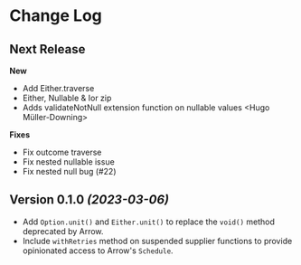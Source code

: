 Change Log
==========

Next Release
----------------------------
**New**
* Add Either.traverse <Simon Vergauwen>
* Either, Nullable & Ior zip <Simon Vergauwen>
* Adds validateNotNull extension function on nullable values <Hugo Müller-Downing>

**Fixes**
* Fix outcome traverse <Simon Vergauwen>
* Fix nested nullable issue <Simon Vergauwen>
* Fix nested null bug (#22) <Simon Vergauwen>


Version 0.1.0 *(2023-03-06)*
----------------------------

* Add `Option.unit()` and `Either.unit()` to replace the `void()` method deprecated by Arrow.
* Include `withRetries` method on suspended supplier functions to provide opinionated access to Arrow's `Schedule`.

